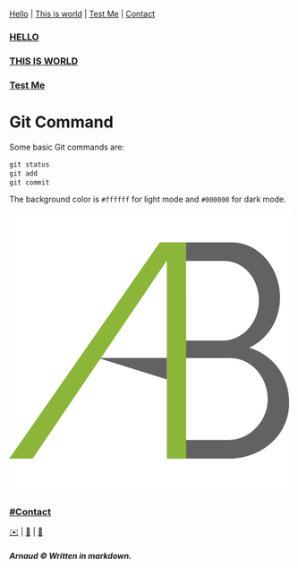 [Hello](hello) | [This is world](Test) | [Test Me](Here) | [Contact](contact)

### [HELLO](hello)


### [THIS IS WORLD](Test)

### [Test Me](Here)
# Git Command
Some basic Git commands are:

```
git status
git add
git commit
```
The background color is `#ffffff` for light mode and `#000000` for dark mode.


![logo](assets/AB.png)



### [#Contact](#contact)
[✉️](mailto:arnobarbotte@gmail.com) | [📱](tel:+33688225022) | [🔗](https://fr.linkedin.com/in/arnaudbarbotte)

##### Arnaud ©  Written in markdown.